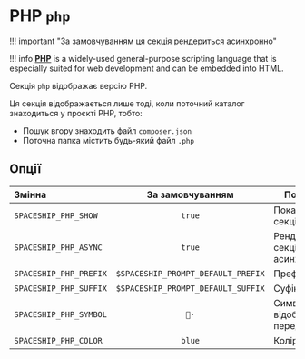 # PHP `php`

!!! important "За замовчуванням ця секція рендериться асинхронно"

!!! info
    [**PHP**](https://www.php.net) is a widely-used general-purpose scripting language that is especially suited for web development and can be embedded into HTML.

Секція `php` відображає версію PHP.

Ця секція відображається лише тоді, коли поточний каталог знаходиться у проєкті PHP, тобто:

* Пошук вгору знаходить файл `composer.json`
* Поточна папка містить будь-який файл `.php`

## Опції

| Змінна                 |          За замовчуванням          | Пояснення                               |
|:---------------------- |:----------------------------------:| --------------------------------------- |
| `SPACESHIP_PHP_SHOW`   |               `true`               | Показати секцію                         |
| `SPACESHIP_PHP_ASYNC`  |               `true`               | Рендерити секцію асинхронно             |
| `SPACESHIP_PHP_PREFIX` | `$SPACESHIP_PROMPT_DEFAULT_PREFIX` | Префікс секції                          |
| `SPACESHIP_PHP_SUFFIX` | `$SPACESHIP_PROMPT_DEFAULT_SUFFIX` | Суфікс секції                           |
| `SPACESHIP_PHP_SYMBOL` |                `🐘·`                | Символ, що відображається перед секцією |
| `SPACESHIP_PHP_COLOR`  |               `blue`               | Колір секції                            |
